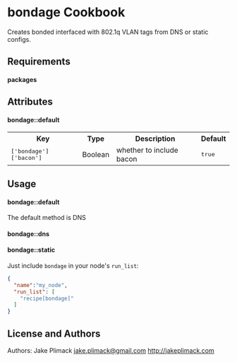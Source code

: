 bondage Cookbook
================
Creates bonded interfaced with 802.1q VLAN tags from DNS or static configs.

Requirements
------------

#### packages

Attributes
----------
#### bondage::default
<table>
  <tr>
    <th>Key</th>
    <th>Type</th>
    <th>Description</th>
    <th>Default</th>
  </tr>
  <tr>
    <td><tt>['bondage']['bacon']</tt></td>
    <td>Boolean</td>
    <td>whether to include bacon</td>
    <td><tt>true</tt></td>
  </tr>
</table>

Usage
-----
#### bondage::default
The default method is DNS
#### bondage::dns
#### bondage::static

Just include `bondage` in your node's `run_list`:

```json
{
  "name":"my_node",
  "run_list": [
    "recipe[bondage]"
  ]
}
```
License and Authors
-------------------
Authors: Jake Plimack <jake.plimack@gmail.com> http://jakeplimack.com


